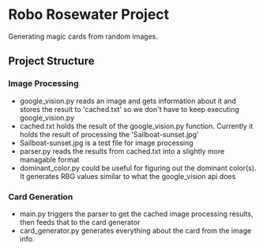 # Robo Rosewater Project
Generating magic cards from random images.

## Project Structure
### Image Processing
- google_vision.py reads an image and gets information about it and stores the result to 'cached.txt' so we don't have to keep executing google_vision.py
- cached.txt holds the result of the google_vision.py function. Currently it holds the result of processing the 'Sailboat-sunset.jpg'
- Sailboat-sunset.jpg is a test file for image processing
- parser.py reads the results from cached.txt into a slightly more managable format
- dominant_color.py could be useful for figuring out the dominant color(s). It generates RBG values similar to what the google_vision api does

### Card Generation
- main.py triggers the parser to get the cached image processing results, then feeds that to the card generator
- card_generator.py generates everything about the card from the image info.

